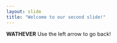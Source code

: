 ```yaml
---
layout: slide
title: "Welcome to our second slide!"
---
```

**WATHEVER**
Use the left arrow to go back!
